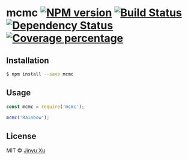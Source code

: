 # mcmc [![NPM version][npm-image]][npm-url] [![Build Status][travis-image]][travis-url] [![Dependency Status][daviddm-image]][daviddm-url] [![Coverage percentage][coveralls-image]][coveralls-url]
> 

## Installation

```sh
$ npm install --save mcmc
```

## Usage

```js
const mcmc = require('mcmc');

mcmc('Rainbow');
```
## License

MIT © [Jinyu Xu]()


[npm-image]: https://badge.fury.io/js/mcmc.svg
[npm-url]: https://npmjs.org/package/mcmc
[travis-image]: https://travis-ci.org/JinyuXu/mcmc.svg?branch=master
[travis-url]: https://travis-ci.org/JinyuXu/mcmc
[daviddm-image]: https://david-dm.org/JinyuXu/mcmc.svg?theme=shields.io
[daviddm-url]: https://david-dm.org/JinyuXu/mcmc
[coveralls-image]: https://coveralls.io/repos/JinyuXu/mcmc/badge.svg
[coveralls-url]: https://coveralls.io/r/JinyuXu/mcmc
